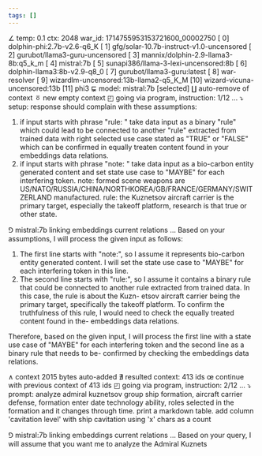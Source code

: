 ```yaml
---
tags: []
---
```

∠ temp: 0.1 ctx: 2048 war_id: 1714755953153721600_00002750
 [ 0] dolphin-phi:2.7b-v2.6-q6_K
 [ 1] gfg/solar-10.7b-instruct-v1.0-uncensored
 [ 2] gurubot/llama3-guru-uncensored
 [ 3] mannix/dolphin-2.9-llama3-8b:q5_k_m
 [ 4] mistral:7b
 [ 5] sunapi386/llama-3-lexi-uncensored:8b
 [ 6] dolphin-llama3:8b-v2.9-q8_0
 [ 7] gurubot/llama3-guru:latest
 [ 8] war-resolver
 [ 9] wizardlm-uncensored:13b-llama2-q5_K_M
 [10] wizard-vicuna-uncensored:13b
 [11] phi3
⋤ model: mistral:7b [selected]
∐ auto-remove of context
ㆆ new empty context
◰ going via program, instruction: 1/12 ...
⤵ setup: response should complain with these assumptions:
1. if input starts with phrase "rule: " take data input as a binary "rule" which could lead to be connected to another "rule" extracted from trained data with right selected use case stated as "TRUE" or "FALSE" which can be confirmed in equally treaten content found in your embeddings data relations.
2. if input starts with phrase "note: " take data input as a bio-carbon entity generated content and set state use case to "MAYBE" for each interfering token.
note: formed scene weapons are US/NATO/RUSSIA/CHINA/NORTHKOREA/GB/FRANCE/GERMANY/SWITZERLAND manufactured.
rule: the Kuznetsov aircraft carrier is the primary target, especially the takeoff platform, research is that true or other state.

⅁ mistral:7b linking embeddings current relations ...
 Based on your assumptions, I will process the given input as follows:

1. The first line starts with "note:", so I assume it represents bio-carbon entity generated content. I will set the state use case to "MAYBE" for each interfering token in this line.
2. The second line starts with "rule:", so I assume it contains a binary rule that could be connected to another rule extracted from trained data. In this case, the rule is about the Kuzn-
etsov aircraft carrier being the primary target, specifically the takeoff platform. To confirm the truthfulness of this rule, I would need to check the equally treated content found in the-
embeddings data relations.

Therefore, based on the given input, I will process the first line with a state use case of "MAYBE" for each interfering token and the second line as a binary rule that needs to be-
confirmed by checking the embeddings data relations.

∧ context 2015 bytes auto-added
∄ resulted context: 413 ids
œ continue with previous context of 413 ids
◰ going via program, instruction: 2/12 ...
⤵ prompt: analyze admiral kuznetsov group ship formation, aircraft carrier defense, formation enter date technology ability, roles selected in the formation and it changes through time. print a markdown table. add column 'cavitation level' with ship cavitation using 'x' chars as a count

⅁ mistral:7b linking embeddings current relations ...
 Based on your query, I will assume that you want me to analyze the Admiral Kuznets